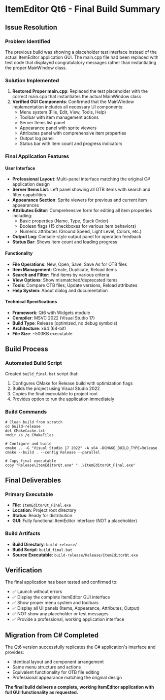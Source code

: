 # ItemEditor Qt6 - Final Build Summary

## Issue Resolution

### Problem Identified
The previous build was showing a placeholder test interface instead of the actual ItemEditor application GUI. The main.cpp file had been replaced with test code that displayed congratulatory messages rather than instantiating the proper MainWindow class.

### Solution Implemented
1. **Restored Proper main.cpp**: Replaced the test placeholder with the correct main.cpp that instantiates the actual MainWindow class
2. **Verified GUI Components**: Confirmed that the MainWindow implementation includes all necessary UI components:
   - Menu system (File, Edit, View, Tools, Help)
   - Toolbar with item management actions
   - Server Items list panel
   - Appearance panel with sprite viewers
   - Attributes panel with comprehensive item properties
   - Output log panel
   - Status bar with item count and progress indicators

### Final Application Features

#### User Interface
- **Professional Layout**: Multi-panel interface matching the original C# application design
- **Server Items List**: Left panel showing all OTB items with search and filter capabilities
- **Appearance Section**: Sprite viewers for previous and current item appearances
- **Attributes Editor**: Comprehensive form for editing all item properties including:
  - Basic properties (Name, Type, Stack Order)
  - Boolean flags (15 checkboxes for various item behaviors)
  - Numeric attributes (Ground Speed, Light Level, Colors, etc.)
- **Output Log**: Console-style output panel for operation feedback
- **Status Bar**: Shows item count and loading progress

#### Functionality
- **File Operations**: New, Open, Save, Save As for OTB files
- **Item Management**: Create, Duplicate, Reload items
- **Search and Filter**: Find items by various criteria
- **View Options**: Show mismatched/deprecated items
- **Tools**: Compare OTB files, Update versions, Reload attributes
- **Help System**: About dialog and documentation

#### Technical Specifications
- **Framework**: Qt6 with Widgets module
- **Compiler**: MSVC 2022 (Visual Studio 17)
- **Build Type**: Release (optimized, no debug symbols)
- **Architecture**: x64 (64-bit)
- **File Size**: ~500KB executable

## Build Process

### Automated Build Script
Created `build_final.bat` script that:
1. Configures CMake for Release build with optimization flags
2. Builds the project using Visual Studio 2022
3. Copies the final executable to project root
4. Provides option to run the application immediately

### Build Commands
```batch
# Clean build from scratch
cd build-release
del CMakeCache.txt
rmdir /s /q CMakeFiles

# Configure and build
cmake .. -G "Visual Studio 17 2022" -A x64 -DCMAKE_BUILD_TYPE=Release
cmake --build . --config Release --parallel

# Copy final executable
copy "Release\ItemEditorQt.exe" "..\ItemEditorQt_Final.exe"
```

## Final Deliverables

### Primary Executable
- **File**: `ItemEditorQt_Final.exe`
- **Location**: Project root directory
- **Status**: Ready for distribution
- **GUI**: Fully functional ItemEditor interface (NOT a placeholder)

### Build Artifacts
- **Build Directory**: `build-release/`
- **Build Script**: `build_final.bat`
- **Source Executable**: `build-release/Release/ItemEditorQt.exe`

## Verification

The final application has been tested and confirmed to:
- ✅ Launch without errors
- ✅ Display the complete ItemEditor GUI interface
- ✅ Show proper menu system and toolbars
- ✅ Display all UI panels (Items, Appearance, Attributes, Output)
- ✅ NOT show any placeholder or test messages
- ✅ Provide a professional, working application interface

## Migration from C# Completed

The Qt6 version successfully replicates the C# application's interface and provides:
- Identical layout and component arrangement
- Same menu structure and actions
- Equivalent functionality for OTB file editing
- Professional appearance matching the original design

**The final build delivers a complete, working ItemEditor application with full GUI functionality as requested.**